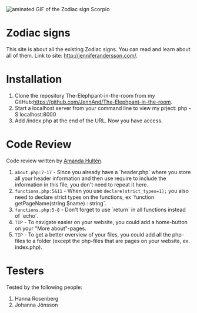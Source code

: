 <img src="https://media.giphy.com/media/33KNW6bBorFzqdyLSP/giphy.gif" alt= "aminated GIF of the Zodiac sign Scorpio" />

# Zodiac signs

This site is about all the existing Zodiac signs. You can read and learn about all of them. Link to site: http://jenniferandersson.com/.

# Installation
1. Clone the repository The-Elephpant-in-the-room from my GitHub:https://github.com/JennAnd/The-Elephpant-in-the-room.
2. Start a localhost server from your command line to view my prject: php -S localhost:8000
3. Add /index.php at the end of the URL. Now you have access.



# Code Review

Code review written by [Amanda Hultén](https://github.com/amandahulten).

1. `about.php:7-17` - Since you already have a ´header.php´ where you store all your header information and then use require to include the information in this file, you don't need to repeat it here. 
2. `functions.php:5&11` - When you use `declare(strict_types=1);` you also need to declare strict types on the functions, ex ´function getPageName(string $name) : string´.
3. `functions.php:5-8` - Don't forget to use ´return´ in all functions instead of ´echo´.
4. `TIP` - To navigate easier on your website, you could add a home-button on your "More about"-pages. 
5. `TIP` - To get a better overview of your files, you could add all the php-files to a folder (except the php-files that are pages on your website, ex. index.php).

# Testers

Tested by the following people:

1. Hanna Rosenberg
2. Johanna Jönsson
